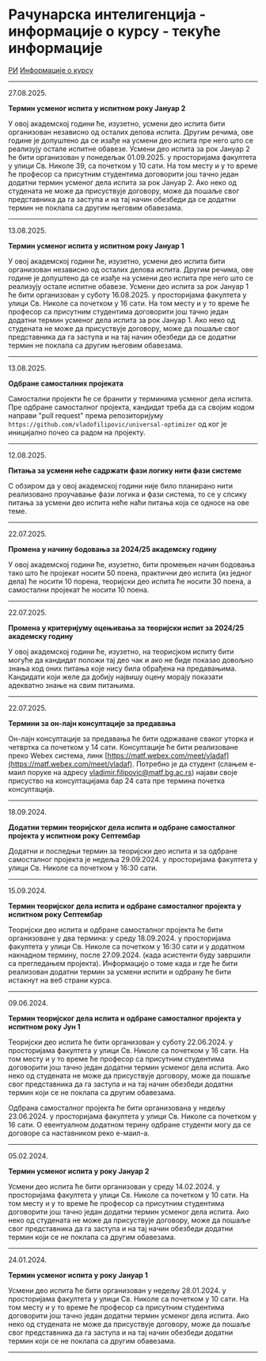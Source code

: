 # Рачунарска интелигенција - информације о курсу - текуће информације

[РИ](../../README.md) [Информације о курсу](../README.md)

---

27.08.2025.

**Термин усменог испита у испитном року Јануар 2**

У овој академској години ће, изузетно, усмени део испита бити организован независно од осталих делова испита. Другим речима, ове године је  допуштено да се изађе на усмени део испита пре него што се реализују остале испитне обавезе. Усмени део испита за рок Јануар 2 ће бити организован у понедељак 01.09.2025. у просторијама факултета у улици Св. Николе 39, са почетком у 10 сати. На том месту и у то време ће професор са присутним студентима договорити још тачно један додатни термин усменог дела испита за рок Јануар 2. Ако неко од студената не може да присуствује договору, може да пошаље свог представника да га заступа и на тај начин обезбеди да се додатни термин не поклапа са другим његовим обавезама.

---

13.08.2025.

**Термин усменог испита у испитном року Јануар 1**

У овој академској години ће, изузетно, усмени део испита бити организован независно од осталих делова испита. Другим речима, ове године је  допуштено да се изађе на усмени део испита пре него што се реализују остале испитне обавезе. Усмени део испита за рок Јануар 1 ће бити организован у суботу 16.08.2025. у просторијама факултета у улици Св. Николе са почетком у 16 сати. На том месту и у то време ће професор са присутним студентима договорити још тачно један додатни термин усменог дела испита за рок Јануар 1. Ако неко од студената не може да присуствује договору, може да пошаље свог представника да га заступа и на тај начин обезбеди да се додатни термин не поклапа са другим његовим обавезама.

---

13.08.2025.

**Одбране самосталних пројеката**

Самостални пројекти ће се бранити у терминима усменог дела испита. Пре одбране самосталног пројекта, кандидат треба да са својим кодом направи "pull request" према репозиторијуму `https://github.com/vladofilipovic/universal-optimizer` од ког је иницијално почео са радом на пројекту.

---

12.08.2025.

**Питања за усмени неће садржати фази логику нити фази системе**

С обзиром да у овој академској години није било планирано нити реализовано проучавање фази логика и фази система, то се у спсику питања за усмени део испита неће наћи питања која се односе на ове теме.

---

22.07.2025.

**Промена у начину бодовања за 2024/25 академску годину**

У овој академској години ће, изузетно, бити промењен начин бодовања тако што ће пројекат носити 50 поена, практични део испита (из једног дела) ће носити 10 порена, теоријски део испита ће носити 30 поена, а самостални пројекат ће носити 10 поена.

---

22.07.2025.

**Промена у критеријуму оцењивања за теоријски испит за 2024/25 академску годину**

У овој академској години ће, изузетно, на теорисјком испиту бити могуће да кандидат положи тај део чак и ако не биде показао довољно знања код оних питања које нису била обрађена на предавањима. Кандидати који желе да добију највишу оцену морају показати адекватно знање на свим питањима.

---

22.07.2025.

**Термини за он-лајн консултације за предавања**

Он-лајн консултације за предавања ће бити одржаване сваког уторка и четвртка са почетком у 14 сати. Консултације ће бити реализоване преко Webex система, линк [https://matf.webex.com/meet/vladaf](https://matf.webex.com/meet/vladaf). Потребно је да студент (слањем е-маил поруке на адресу vladimir.filipovic@matf.bg.ac.rs) најави своје присуство на консултацијама бар 24 сата пре термина почетка консултација.

---

18.09.2024.

**Додатни термин теоријског дела испита и одбране самосталног пројекта у испитном року Септембар**

Додатни и последњи термин за теоријски део испита и за одбране самосталног пројекта је недеља 29.09.2024. у просторијама факултета у улици Св. Николе са почетком у 16:30 сати.

---

15.09.2024.

**Термин теоријског дела испита и одбране самосталног пројекта у испитном року Септембар**

Теоријски део испита и одбране самосталног пројекта ће бити организоване у два термина: у среду 18.09.2024. у просторијама факултета у улици Св. Николе са почетком у 16:30 сати и у додатном накнадном термину, после 27.09.2024. (када асистенти буду завршили са прегледањем пројекта). Информацијо о томе када и где ће бити реализован додатни термин за усмени испити и одбрану ће бити истакнут на веб страни курса.

---

09.06.2024.

**Термин теоријског дела испита и одбране самосталног пројекта у испитном року Јун 1**

Теоријски део испита ће бити организован у суботу 22.06.2024. у просторијама факултета у улици Св. Николе са почетком у 16 сати. На том месту и у то време ће професор са присутним студентима договорити још тачно један додатни термин усменог дела испита. Ако неко од студената не може да присуствује договору, може да пошаље свог представника да га заступа и на тај начин обезбеди додатни термин који се не поклапа са другим обавезама.

Одбрана самосталног пројекта ће бити организована у недељу 23.06.2024. у просторијама факултета у улици Св. Николе са почетком у 16 сати. О евентуалном додатном терину одбране студенти могу да се договоре са наставником реко е-маил-а.

---

05.02.2024.

**Термин усменог испита у року Јануар 2**

Усмени део испита ће бити организован у среду 14.02.2024. у просторијама факултета у улици Св. Николе са почетком у 10 сати. На том месту и у то време ће професор са присутним студентима договорити још тачно један додатни термин усменог дела испита. Ако неко од студената не може да присуствује договору, може да пошаље свог представника да га заступа и на тај начин обезбеди додатни термин који се не поклапа са другим обавезама.

---

24.01.2024.

**Термин усменог испита у року Јануар 1**

Усмени део испита ће бити организован у недељу 28.01.2024. у просторијама факултета у улици Св. Николе са почетком у 10 сати. На том месту и у то време ће професор са присутним студентима договорити још тачно један додатни термин усменог дела испита. Ако неко од студената не може да присуствује договору, може да пошаље свог представника да га заступа и на тај начин обезбеди додатни термин који се не поклапа са другим обавезама.

---
